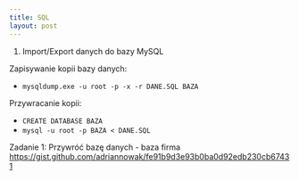 ```yaml
---
title: SQL
layout: post
---
```


1. Import/Export danych do bazy MySQL


Zapisywanie kopii bazy danych:

 - `mysqldump.exe -u root -p -x -r DANE.SQL BAZA`
 
Przywracanie kopii:
 - `CREATE DATABASE BAZA`
 - `mysql -u root -p BAZA < DANE.SQL`
 

Zadanie 1:
Przywróć bazę danych - baza firma
https://gist.github.com/adriannowak/fe91b9d3e93b0ba0d92edb230cb67431
